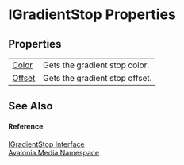 # IGradientStop Properties




## Properties
<table>
<tr>
<td><a href="P_Avalonia_Media_IGradientStop_Color">Color</a></td>
<td>Gets the gradient stop color.</td>
</tr>
<tr>
<td><a href="P_Avalonia_Media_IGradientStop_Offset">Offset</a></td>
<td>Gets the gradient stop offset.</td>
</tr>
</table>

## See Also


#### Reference
<a href="T_Avalonia_Media_IGradientStop">IGradientStop Interface</a>  
<a href="N_Avalonia_Media">Avalonia.Media Namespace</a>  
